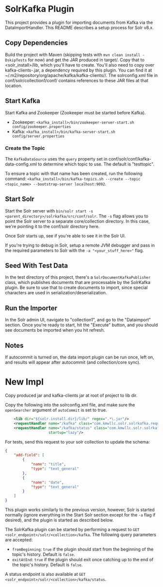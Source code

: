 # SolrKafka Plugin

This project provides a plugin for importing documents from Kafka via the DataImportHandler. This README describes
a setup process for Solr v8.x.

## Copy Dependencies

Build the project with Maven (skipping tests with `mvn clean install -DskipTests` for now) and get the JAR produced
in target/. Copy that to <solr_install>/lib, which you'll have to create. You'll also need to copy over 
kafka-clients-<version>.jar, a dependency required by this plugin. You can find it at 
~/.m2/repository/org/apache/kafka/kafka-clients/<version>/<jar>. The solrconfig.xml file in 
conf/solr/collection1/conf/ contains references to these JAR files at that location.

## Start Kafka

Start Kafka and Zookeeper (Zookeeper must be started before Kafka).

- Zookeeper: `<kafka_install>/bin/zookeeper-server-start.sh config/zookeeper.properties`
- Kafka: `<kafka_install>/bin/kafka-server-start.sh config/server.properties`

### Create the Topic

The `KafkaDataSource` uses the `query` property set in conf/solr/conf/kafka-data-config.xml to determine which
topic to use. The default is "testtopic". 

To ensure a topic with that name has been created, run the following command:
`<kafka_install>/bin/kafka-topics.sh --create --topic <topic_name> --bootstrap-server localhost:9092`.

## Start Solr

Start the Solr server with `bin/solr start -s <parent_directory>/solrkafka/src/conf/solr`. 
The `-s` flag allows you to point the
Solr server to a separate core/collection directory. In this case, we're pointing it to the conf/solr directory here.

Once Solr starts up, see if you're able to see it in the Solr UI.

If you're trying to debug in Solr, setup a remote JVM debugger and pass in the required parameters to Solr with
the `-a "<your_stuff_here>"` flag.

## Seed With Test Data

In the test directory of this project, there's a `SolrDocumentKafkaPublisher` class, which publishes documents 
that are processable by the SolrKafka plugin. Be sure to use that to create documents to import, since special
characters are used in serialization/deserialization.

## Run the Importer

In the Solr admin UI, navigate to "collection1", and go to the "Dataimport" section. Once you're ready to start, 
hit the "Execute" button, and you should see documents be imported when you hit refresh.

## Notes

If autocommit is turned on, the data import plugin can be run once, left on, and results will appear
after autocommit (and collection/core sync).


# New Impl

Copy produced jar and kafka-clients jar at root of project to lib dir.

Copy the following into the solrconfig.xml file, and make sure the `openSearcher` argument of `autoCommit` is set to true.

```xml
    <lib dir="${solr.install.dir}/lib/" regex=".*\.jar"/>
    <requestHandler name="/kafka" class="com.kmwllc.solr.solrkafka.requesthandler.SolrKafkaRequestHandler" startup="lazy"/>
    <requestHandler name="/kafka/status" class="com.kmwllc.solr.solrkafka.requesthandler.SolrKafkaStatusRequestHandler"
                    startup="lazy"/>
```

For tests, send this request to your solr collection to update the schema:

```json
{
    "add-field": [
        {
            "name": "title",
            "type": "text_general"
        },
        {
            "name": "date",
            "type": "text_general"
        }
    ]
}
```

This plugin works similarly to the previous version, however, Solr is started normally (ignore everything in the
Start Solr section except for the `-a` flag if desired), and the plugin is started as described below.

The SolrKafka plugin can be started by performing a request to `GET <solr_endpoint>/solr/<collection>/kafka`.
The following query parameters are accepted:

- `fromBeginning`: `true` if the plugin should start from the beginning of the topic's history. Default is `false`.
- `exitAtEnd`: `true` if the plugin should exit once catching up to the end of the topic's history. Default is `false`.

A status endpoint is also available at `GET <solr_endpoint>/solr/<collection>/kafka/status`.
